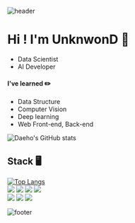 ![header](https://capsule-render.vercel.app/api?type=waving&animation=twinkling&reversal=true&color=auto&height=300&section=header&text=UnKnwon%20:D&fontSize=80)

# Hi ! I'm UnknwonD 📁
- Data Scientist
- AI Developer

#### I've learned ✏️
- Data Structure 
- Computer Vision
- Deep learning
- Web Front-end, Back-end

![Daeho's GitHub stats](https://github-readme-stats.vercel.app/api?username=UnknwonD&hide=contribs,prs&show_icons=true&theme=dracula)

## Stack 🖥
[![Top Langs](https://github-readme-stats.vercel.app/api/top-langs/?username=UnknwonD&layout=compact)](https://github.com/anuraghazra/github-readme-stats)
<br/>
![](https://img.shields.io/badge/-React-%2361DAFB?style=flat-square&logo=React&logoColor=white) ![](https://img.shields.io/badge/-JavaScript-F7DF1E?style=flat-square&logo=JavaScript&logoColor=black) ![](https://img.shields.io/badge/-HTML5-E34F26?style=flat-square&logo=HTML5&logoColor=white) ![](https://img.shields.io/badge/-CSS3-1572B6?style=flat-square&logo=CSS3&logoColor=white)
<br/>
![](https://img.shields.io/badge/-Python-3776AB?style=flat-square&logo=Python&logoColor=white) 
![](https://img.shields.io/badge/-Django-092E20?style=flat-square&logo=Django&logoColor=white)
![](https://img.shields.io/badge/-Node.js-339933?style=flat-square&logo=Node.js&logoColor=white)

![footer](https://capsule-render.vercel.app/api?type=waving&&reversal=true&color=auto&section=footer)
